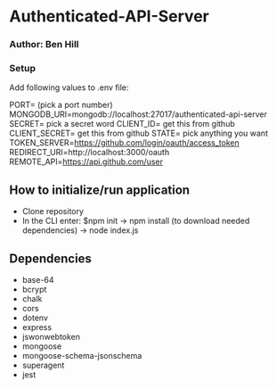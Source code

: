 # Authenticated-API-Server

### Author: Ben Hill

### Setup

Add following values to .env file:

PORT= (pick a port number)
MONGODB_URI=mongodb://localhost:27017/authenticated-api-server
SECRET= pick a secret word
CLIENT_ID= get this from github
CLIENT_SECRET= get this from github
STATE= pick anything you want
TOKEN_SERVER=https://github.com/login/oauth/access_token
REDIRECT_URI=http://localhost:3000/oauth
REMOTE_API=https://api.github.com/user

## How to initialize/run application

- Clone repository
- In the CLI enter: \$npm init -> npm install (to download needed dependencies) -> node index.js

## Dependencies

- base-64
- bcrypt
- chalk
- cors
- dotenv
- express
- jswonwebtoken
- mongoose
- mongoose-schema-jsonschema
- superagent
- jest
